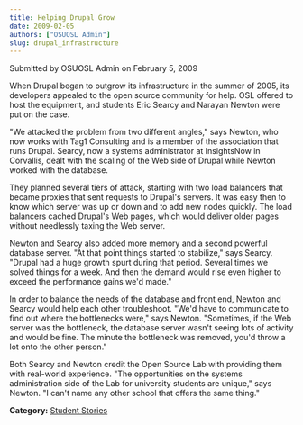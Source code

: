 ```yaml
---
title: Helping Drupal Grow
date: 2009-02-05
authors: ["OSUOSL Admin"]
slug: drupal_infrastructure
---
```


Submitted by OSUOSL Admin on February 5, 2009

When Drupal began to outgrow its infrastructure in the summer of 2005, its
developers appealed to the open source community for help. OSL offered to host
the equipment, and students Eric Searcy and Narayan Newton were put on the case.

"We attacked the problem from two different angles," says Newton, who now works
with Tag1 Consulting and is a member of the association that runs Drupal.
Searcy, now a systems administrator at InsightsNow in Corvallis, dealt with the
scaling of the Web side of Drupal while Newton worked with the database.

They planned several tiers of attack, starting with two load balancers that
became proxies that sent requests to Drupal's servers. It was easy then to know
which server was up or down and to add new nodes quickly. The load balancers
cached Drupal's Web pages, which would deliver older pages without needlessly
taxing the Web server.

Newton and Searcy also added more memory and a second powerful database server.
"At that point things started to stabilize," says Searcy. "Drupal had a huge
growth spurt during that period. Several times we solved things for a week. And
then the demand would rise even higher to exceed the performance gains we'd
made."

In order to balance the needs of the database and front end, Newton and Searcy
would help each other troubleshoot. "We'd have to communicate to find out where
the bottlenecks were," says Newton. "Sometimes, if the Web server was the
bottleneck, the database server wasn't seeing lots of activity and would be
fine. The minute the bottleneck was removed, you'd throw a lot onto the other
person."

Both Searcy and Newton credit the Open Source Lab with providing them with
real-world experience. "The opportunities on the systems administration side of
the Lab for university students are unique," says Newton. "I can't name any
other school that offers the same thing."

**Category:** [Student Stories](/student-stories)
